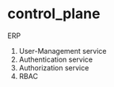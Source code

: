 # control_plane
ERP

1. User-Management service
2. Authentication service
3. Authorization service
4. RBAC

